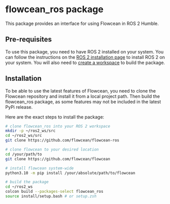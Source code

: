 # flowcean_ros package

This package provides an interface for using Flowcean in ROS 2 Humble.

## Pre-requisites

To use this package, you need to have ROS 2 installed on your system. You can follow the instructions on the [ROS 2 installation page](https://docs.ros.org/en/humble/Installation.html) to install ROS 2 on your system. You will also need to [create a workspace](https://docs.ros.org/en/humble/Tutorials/Beginner-Client-Libraries/Creating-A-Workspace/Creating-A-Workspace.html) to build the package.

## Installation

To be able to use the latest features of Flowcean, you need to clone the Flowcean repository and install it from a local project path. Then build the flowcean_ros package, as some features may not be included in the latest PyPi release.

Here are the exact steps to install the package:

```bash
# clone flowcean_ros into your ROS 2 workspace
mkdir -p ~/ros2_ws/src
cd ~/ros2_ws/src
git clone https://github.com/flowcean/flowcean-ros

# clone flowcean to your desired location
cd /your/path/to
git clone https://github.com/flowcean/flowcean

# install flowcean system-wide
python3.10 -m pip install /your/absolute/path/to/flowcean

# build the package
cd ~/ros2_ws
colcon build --packages-select flowcean_ros
source install/setup.bash # or setup.zsh
```
